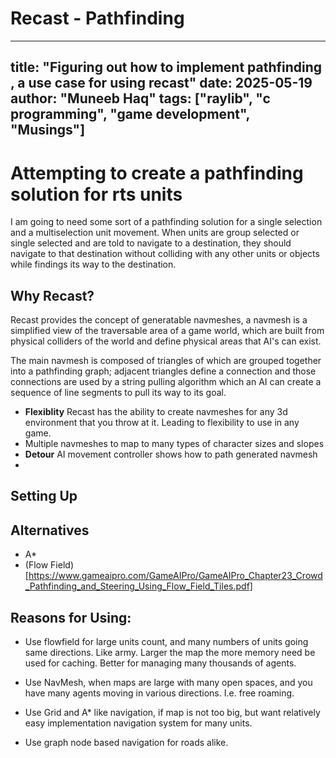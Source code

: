 # Recast - Pathfinding 

---
title: "Figuring out how to implement pathfinding , a use case for using recast"
date: 2025-05-19
author: "Muneeb Haq"
tags: ["raylib", "c programming", "game development", "Musings"]
---

# Attempting to create a pathfinding solution for rts units

I am going to need some sort of a pathfinding solution for a single selection and a multiselection unit movement. When units are group selected or single selected and are told to navigate to a destination, they should navigate to that destination without colliding with any other units or objects while findings its way to the destination.


## Why Recast?

   Recast provides the concept of generatable navmeshes, a navmesh is a simplified view of the traversable area of a game world, which are built from physical colliders of the world and define physical areas that AI's can exist.

   The main navmesh is composed of triangles of which are grouped together into a pathfinding graph; adjacent triangles define a connection and those connections are used by a string pulling algorithm which an AI can create a sequence of line segments to pull its way to its goal.


- **Flexiblity** Recast has the ability to create navmeshes for any 3d environment that you throw at it. Leading to flexibility to use in any game.
- Multiple navmeshes to map to many types of character sizes and slopes
- **Detour** AI movement controller  shows how to path generated navmesh
-




## Setting Up



## Alternatives

- A*
- (Flow Field)[https://www.gameaipro.com/GameAIPro/GameAIPro_Chapter23_Crowd_Pathfinding_and_Steering_Using_Flow_Field_Tiles.pdf]



## Reasons for Using:

-  Use flowfield for large units count, and many numbers of units going same directions. Like army. Larger the map the more memory need be used for caching. Better for managing many thousands of agents.

- Use NavMesh, when maps are large with many open spaces, and you have many agents moving in various directions. I.e. free roaming.

- Use Grid and A* like navigation, if map is not too big, but want relatively easy implementation navigation system for many units.

- Use graph node based navigation for roads alike. 